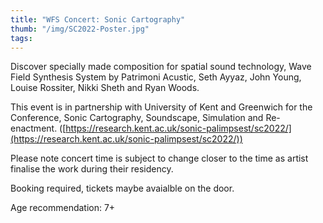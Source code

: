```yaml
---
title: "WFS Concert: Sonic Cartography"
thumb: "/img/SC2022-Poster.jpg"
tags:
---
```


Discover specially made composition for spatial sound technology, Wave Field Synthesis System by Patrimoni Acustic, Seth Ayyaz, John Young, Louise Rossiter, Nikki Sheth and Ryan Woods.

This event is in partnership with University of Kent and Greenwich for the Conference, Sonic Cartography, Soundscape, Simulation and Re-enactment. ([https://research.kent.ac.uk/sonic-palimpsest/sc2022/](https://research.kent.ac.uk/sonic-palimpsest/sc2022/))

Please note concert time is subject to change closer to the time as artist finalise the work during their residency.

Booking required, tickets maybe avaialble on the door.

Age recommendation: 7+